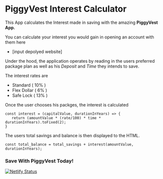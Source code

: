 # PiggyVest Interest Calculator
This App calculates the Interest made in saving with the amazing **PiggyVest App.**

You can calculate your interest you would gain in opening an account with them here 
- [input depolyed website]

Under the hood, the application operates by reading in the users preferred package plan as well as his _Deposit_ and _Time_ they intends to save.

The interest rates are
- Standard (  10% )
- Flex Dollar ( 6% )
- Safe Lock ( 13% )

Once the user chooses his packges, the interest is calculated
```
const interest = (capitalValue, durationInYears) => {
   return (amountValue * (rate/100) * time * durationInYears).toFixed(2);
}
```


The users total savings and balance is then displayed to the HTML.

```
const total_balance = total_savings + interest(amountValue, durationInYears);
```
### Save With PiggyVest Today!

[![Netlify Status](https://api.netlify.com/api/v1/badges/2a9b5e42-2ec8-44c7-b447-e20632ccb4e9/deploy-status)](https://app.netlify.com/sites/piggyvestcalculator/deploys)
